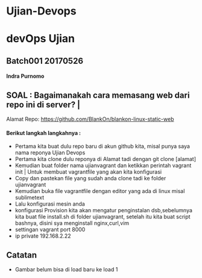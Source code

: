 # Ujian-Devops
# devOps Ujian
## Batch001 20170526
#### Indra Purnomo
## SOAL : Bagaimanakah cara memasang web dari repo ini di server? |
Alamat Repo: https://github.com/BlankOn/blankon-linux-static-web
#### Berikut  langkah langkahnya :
* Pertama kita buat dulu repo baru di akun github kita, misal punya saya nama reponya Ujian Devops
* Pertama kita clone dulu reponya di Alamat tadi dengan git clone [alamat]
* Kemudian buat folder nama ujianvagrant dan ketikkan perintah vagrant init |
Untuk membuat vagrantfile yang akan kita konfigurasi
* Copy dan pastekan file yang sudah anda clone tadi ke folder ujianvagrant
* Kemudian buka file vagrantfile dengan editor yang ada di linux misal sublimetext
* Lalu konfigurasi mesin anda
* konfigurasi Provision kita akan mengatur penginstalan dsb,sebelumnya kita buat file install.sh di folder ujianvagrant, setelah itu kita buat script bashnya, disini sya menginstall nginx,curl,vim
* settingan vagrant port 8000
* ip private 192.168.2.22
 ## Catatan
* Gambar belum bisa di load baru ke load 1
